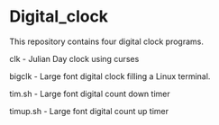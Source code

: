 # Digital_clock

This repository contains four digital clock programs.

clk - Julian Day clock using curses

bigclk - Large font digital clock filling a Linux terminal.

tim.sh - Large font digital count down timer

timup.sh - Large font digital count up timer
